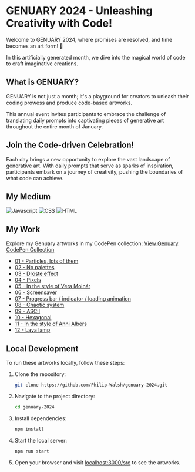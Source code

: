 # GENUARY 2024 - Unleashing Creativity with Code!
Welcome to GENUARY 2024, where promises are resolved, and time becomes an art form! 🚀 

In this artificially generated month, we dive into the magical world of code to craft imaginative creations.

## What is GENUARY?
GENUARY is not just a month; it's a playground for creators to unleash their coding prowess and produce code-based artworks. 

This annual event invites participants to embrace the challenge of translating daily prompts into captivating pieces of generative art throughout the entire month of January.

## Join the Code-driven Celebration!
Each day brings a new opportunity to explore the vast landscape of generative art. With daily prompts that serve as sparks of inspiration, participants embark on a journey of creativity, pushing the boundaries of what code can achieve.

## My Medium
 ![Javascript](https://img.shields.io/badge/JavaScript-F7DF1E?style=for-the-badge&logo=javascript&logoColor=black)
 ![CSS](https://img.shields.io/badge/CSS-239120?&style=for-the-badge&logo=css3&logoColor=white)
 ![HTML](https://img.shields.io/badge/HTML-239120?style=for-the-badge&logo=html5&logoColor=white)
 
## My Work
Explore my Genuary artworks in my CodePen collection: [View Genuary CodePen Collection](https://codepen.io/collection/ExzxMY)
- [01 - Particles, lots of them](https://codepen.io/Philip-Walsh/pen/OJqpoMw)
- [02 - No palettes](https://codepen.io/Philip-Walsh/details/PoLpdQx)
- [03 - Droste effect](https://codepen.io/Philip-Walsh/pen/QWopVBL)
- [04 - Pixels](https://codepen.io/Philip-Walsh/pen/dyrvqBK)
- [05 - In the style of Vera Molnár](https://codepen.io/Philip-Walsh/pen/NWJpONG)
- [06 - Screensaver](https://codepen.io/Philip-Walsh/details/BabWqGz)
- [07 - Progress bar / indicator / loading animation](https://codepen.io/Philip-Walsh/pen/JjzWejV)
- [08 - Chaotic system](https://codepen.io/Philip-Walsh/pen/wvOJQKd)
- [09 - ASCII](https://codepen.io/Philip-Walsh/pen/XWGMyKol)
- [10 - Hexagonal](https://codepen.io/Philip-Walsh/details/gOEWbKB)
- [11 - In the style of Anni Albers](https://codepen.io/Philip-Walsh/pen/OJqmVmL)
- [12 - Lava lamp](https://codepen.io/Philip-Walsh/details/QWovjGO)
<!-- 
- [13 - Wobbly function day](13-wobbly-function-day/index.html)
- [14 - Less than 1KB artwork](14-less-than-1kb-artwork/index.html)
- [15 - Use a physics library](15-use-a-physics-library/index.html)
- [16 - Draw 10,000 of something](16-draw-10-000-of-something/index.html)
- [17 - Inspired by Islamic art](17-inspired-by-islamic-art/index.html)
- [18 - Bauhaus](18-bauhaus/index.html)
- [19 - Flocking](19-flocking/index.html)
- [20 - Generative typography](20-generative-typography/index.html)
- [21 - Use a library that you haven't used before](21-use-a-library-that-you-havent-used-before/index.html)
- [22 - Point - line - plane](22-point-line-plane/index.html)
- [23 - Impossible objects (undecided geometry)](23-impossible-objects-undecided-geometry/index.html)
- [24 - Recreate with code from your photos](24-recreate-with-code-from-your-photos/index.html)
- [25 - Grow a seed](25-grow-a-seed/index.html)
- [26 - Code for one hour](26-code-for-one-hour/index.html)
- [27 - Skeuomorphism](27-skeuomorphism/index.html)
- [28 - Signed Distance Functions](28-signed-distance-functions/index.html)
- [29 - Shaders](29-shaders/index.html)
- [30 - Generative music / Generative audio / Generative sound](30-generative-music-generative-audio-generative-sound/index.html)
-->
## Local Development

To run these artworks locally, follow these steps:

1. Clone the repository:
   ```bash
   git clone https://github.com/Philip-Walsh/genuary-2024.git
   ```

2. Navigate to the project directory:
   ```bash
   cd genuary-2024
   ```

3. Install dependencies:
   ```bash
   npm install
   ```

4. Start the local server:
   ```bash
   npm run start
   ```

5. Open your browser and visit [localhost:3000/src](http://localhost:3000/src) to see the artworks.

